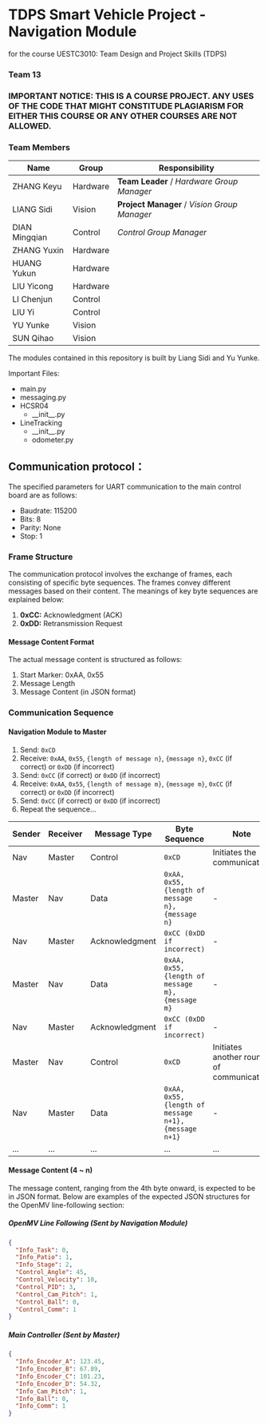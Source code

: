 # TDPS Smart Vehicle Project - Navigation Module
for the course UESTC3010: Team Design and Project Skills (TDPS)
### Team 13
### IMPORTANT NOTICE: THIS IS A COURSE PROJECT. ANY USES OF THE CODE THAT MIGHT CONSTITUDE PLAGIARISM FOR EITHER THIS COURSE OR ANY OTHER COURSES ARE NOT ALLOWED.
### Team Members

| **Name**         | **Group**          | **Responsibility**                                |
|------------------|--------------------|---------------------------------------------------|
| ZHANG Keyu       | Hardware           | **Team Leader** / *Hardware Group Manager*        |
| LIANG Sidi       | Vision             | **Project Manager** / *Vision Group Manager*      |
| DIAN Mingqian    | Control            | *Control Group Manager*                           |
| ZHANG Yuxin      | Hardware           |                                                   |
| HUANG Yukun      | Hardware           |                                                   |
| LIU Yicong       | Hardware           |                                                   |
| LI Chenjun       | Control            |                                                   |
| LIU Yi           | Control            |                                                   |
| YU Yunke         | Vision             |                                                   |
| SUN Qihao        | Vision             |                                                   |

The modules contained in this repository is built by Liang Sidi and Yu Yunke.


Important Files:
- main.py
- messaging.py 
- HCSR04
    - \_\_init\_\_.py
- LineTracking
    - \_\_init\_\_.py
    - odometer.py


## Communication protocol：  
The specified parameters for UART communication to the main control board are as follows:

- Baudrate: 115200
- Bits: 8
- Parity: None
- Stop: 1

### Frame Structure

The communication protocol involves the exchange of frames, each consisting of specific byte sequences. The frames convey different messages based on their content. The meanings of key byte sequences are explained below:

1. **0xCC:** Acknowledgment (ACK)
2. **0xDD:** Retransmission Request

#### Message Content Format

The actual message content is structured as follows:

1. Start Marker: 0xAA, 0x55
2. Message Length
3. Message Content (in JSON format)

### Communication Sequence

#### Navigation Module to Master

1. Send: `0xCD`
2. Receive: `0xAA`, `0x55`, `{length of message n}`, `{message n}`, `0xCC` (if correct) or `0xDD` (if incorrect)
3. Send: `0xCC` (if correct) or `0xDD` (if incorrect)
4. Receive: `0xAA`, `0x55`, `{length of message m}`, `{message m}`, `0xCC` (if correct) or `0xDD` (if incorrect)
5. Send: `0xCC` (if correct) or `0xDD` (if incorrect)
6. Repeat the sequence...

| Sender | Receiver | Message Type | Byte Sequence                                             | Note  |
|--------|----------|--------------|-----------------------------------------------------------|------------------|
| Nav    | Master   | Control      | `0xCD`                                                  | Initiates the communication                |
| Master | Nav      | Data         | `0xAA, 0x55, {length of message n}, {message n}`         | - |
| Nav    | Master   | Acknowledgment | `0xCC (0xDD if incorrect)`                               | -                |
| Master | Nav      | Data         | `0xAA, 0x55, {length of message m}, {message m}`         | - |
| Nav    | Master   | Acknowledgment | `0xCC (0xDD if incorrect)`                               | -                |
| Master | Nav      | Control      | `0xCD`                                                  | Initiates another round of communication    |
| Nav    | Master   | Data         | `0xAA, 0x55, {length of message n+1}, {message n+1}`     | - |
| ...    | ...      | ...          | ...                                                       | ...              |


#### Message Content (4 ~ n)

The message content, ranging from the 4th byte onward, is expected to be in JSON format. Below are examples of the expected JSON structures for the OpenMV line-following section:

##### OpenMV Line Following (Sent by Navigation Module)

```json
{
  "Info_Task": 0,
  "Info_Patio": 1,
  "Info_Stage": 2,
  "Control_Angle": 45,
  "Control_Velocity": 10,
  "Control_PID": 3,
  "Control_Cam_Pitch": 1,
  "Control_Ball": 0,
  "Control_Comm": 1
}
```

##### Main Controller (Sent by Master)

```json
{
  "Info_Encoder_A": 123.45,
  "Info_Encoder_B": 67.89,
  "Info_Encoder_C": 101.23,
  "Info_Encoder_D": 54.32,
  "Info_Cam_Pitch": 1,
  "Info_Ball": 0,
  "Info_Comm": 1
}
```

